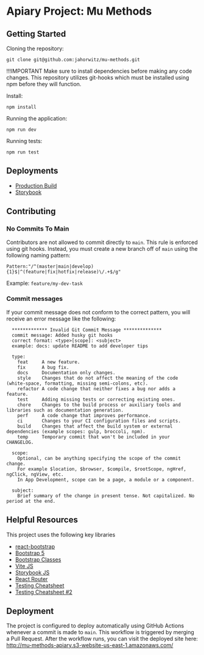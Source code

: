 # Apiary Project: Mu Methods

## Getting Started

Cloning the repository:

```
git clone git@github.com:jahorwitz/mu-methods.git
```

!!!IMPORTANT Make sure to install dependencies before making any code changes. This repository utilizes git-hooks which must be installed using npm before they will function.

Install:

```
npm install
```

Running the application:

```
npm run dev
```

Running tests:

```
npm run test
```

## Deployments

- [Production Build](http://mu-methods-apiary.s3-website-us-east-1.amazonaws.com/)
- [Storybook](http://storybook.mu-methods-apiary.s3-website-us-east-1.amazonaws.com/)

## Contributing

### No Commits To Main

Contributors are not allowed to commit directly to `main`. This rule is enforced using git hooks. Instead, you must create a new branch off of `main` using the following naming pattern:

```
Pattern:"/^(master|main|develop){1}$|^(feature|fix|hotfix|release)\/.+$/g"
```

Example:
`feature/my-dev-task`

### Commit messages

If your commit message does not conform to the correct pattern, you will receive an error message like the following:

```
  ************* Invalid Git Commit Message **************
  commit message: Added husky git hooks
  correct format: <type>[scope]: <subject>
  example: docs: update README to add developer tips

  type:
    feat     A new feature.
    fix      A bug fix.
    docs     Documentation only changes.
    style    Changes that do not affect the meaning of the code (white-space, formatting, missing semi-colons, etc).
    refactor A code change that neither fixes a bug nor adds a feature.
    test     Adding missing tests or correcting existing ones.
    chore    Changes to the build process or auxiliary tools and libraries such as documentation generation.
    perf     A code change that improves performance.
    ci       Changes to your CI configuration files and scripts.
    build    Changes that affect the build system or external dependencies (example scopes: gulp, broccoli, npm).
    temp     Temporary commit that won't be included in your CHANGELOG.

  scope:
    Optional, can be anything specifying the scope of the commit change.
    For example $location, $browser, $compile, $rootScope, ngHref, ngClick, ngView, etc.
    In App Development, scope can be a page, a module or a component.

  subject:
    Brief summary of the change in present tense. Not capitalized. No period at the end.
```

## Helpful Resources

This project uses the following key libraries

- [react-bootstrap](https://react-bootstrap.github.io/)
- [Bootstrap 5](https://getbootstrap.com/docs/5.2/getting-started/introduction/)
- [Bootstrap Classes](https://getbootstrap.com/docs/5.0/utilities/colors/)
- [Vite JS](https://vitejs.dev/)
- [Storybook JS](https://storybook.js.org/)
- [React Router](https://reactrouter.com/en/main/start/tutorial)
- [Testing Cheatsheet](https://testing-library.com/docs/react-testing-library/cheatsheet)
- [Testing Cheatsheet #2](https://vitest.dev/api/)

## Deployment

The project is configured to deploy automatically using GitHub Actions whenever a commit is made to `main`. This workflow is triggered by merging a Pull Request. After the workflow runs, you can visit the deployed site here: http://mu-methods-apiary.s3-website-us-east-1.amazonaws.com/
